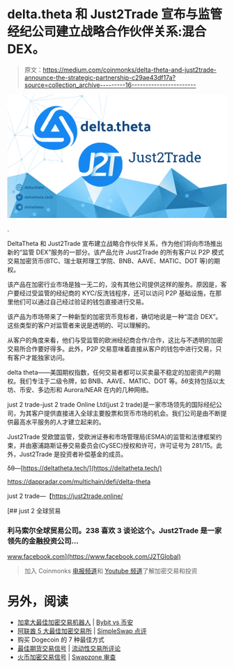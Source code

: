 # delta.theta 和 Just2Trade 宣布与监管经纪公司建立战略合作伙伴关系:混合 DEX。

> 原文：<https://medium.com/coinmonks/delta-theta-and-just2trade-announce-the-strategic-partnership-c29ae43df17a?source=collection_archive---------16----------------------->

![](img/578cd54a607b4aa9a0d01192cbe3c6f0.png)

.

DeltaTheta 和 Just2Trade 宣布建立战略合作伙伴关系，作为他们将向市场推出新的“监管 DEX”服务的一部分。该产品允许 Just2Trade 的所有客户以 P2P 模式交易加密货币(BTC、瑞士联邦理工学院、BNB、AAVE、MATIC、DOT 等)的期权。

该产品在加密行业市场是独一无二的，没有其他公司提供这样的服务。原因是，客户要经过受监管的经纪商的 KYC/反洗钱程序，还可以访问 P2P 基础设施，在那里他们可以通过自己经过验证的钱包直接进行交易。

该产品为市场带来了一种新型的加密货币竞标者，确切地说是一种“混合 DEX”。这些类型的客户对监管者来说是透明的、可以理解的。

从客户的角度来看，他们与受监管的欧洲经纪商合作/合作，这比与不透明的加密交易所合作要好得多。此外，P2P 交易意味着直接从客户的钱包中进行交易，只有客户才能独家访问。

delta theta——美国期权指数，任何交易者都可以买卖最不稳定的加密资产的期权。我们专注于二级令牌，如 BNB、AAVE、MATIC、DOT 等。δθ支持包括以太坊、币安、多边形和 Aurora/NEAR 在内的几种网络。

just 2 trade-just 2 trade Online Ltd(just 2 trade)是一家市场领先的国际经纪公司，为其客户提供直接进入全球主要股票和货币市场的机会。我们公司是由不断提供最高水平服务的人才建立起来的。

Just2Trade 受欧盟监管，受欧洲证券和市场管理局(ESMA)的监管和法律框架约束，并由塞浦路斯证券交易委员会(CySEC)授权和许可，许可证号为 281/15。此外，Just2Trade 是投资者补偿基金的成员。

δθ—[https://deltatheta.tech/](https://deltatheta.tech/)

https://dappradar.com/multichain/defi/delta-theta

just 2 trade—【https://just2trade.online/ 

[](https://www.facebook.com/J2TGlobal) [## just 2 全球贸易

### 利马索尔全球贸易公司。238 喜欢 3 谈论这个。Just2Trade 是一家领先的金融投资公司…

www.facebook.com](https://www.facebook.com/J2TGlobal) 

> 加入 Coinmonks [电报频道](https://t.me/coincodecap)和 [Youtube 频道](https://www.youtube.com/c/coinmonks/videos)了解加密交易和投资

# 另外，阅读

*   [加拿大最佳加密交易机器人](https://coincodecap.com/5-best-crypto-trading-bots-in-canada) | [Bybit vs 币安](https://coincodecap.com/bybit-binance-moonxbt)
*   [阿联酋 5 大最佳加密交易所](https://coincodecap.com/best-crypto-exchanges-in-uae) | [SimpleSwap 点评](https://coincodecap.com/simpleswap-review)
*   购买 Dogecoin 的 7 种最佳方式
*   [最佳期货交易信号](https://coincodecap.com/futures-trading-signals) | [流动性交易所评论](https://coincodecap.com/liquid-exchange-review)
*   [火币加密交易信号](https://coincodecap.com/huobi-crypto-trading-signals) | [Swapzone 审查](/coinmonks/swapzone-review-crypto-exchange-data-aggregator-e0ad78e55ed7)